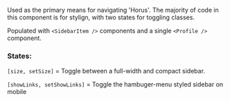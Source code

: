 Used as the primary means for navigating 'Horus'. The majority of code in this component is for stylign, with two states for toggling classes.

Populated with `<SidebarItem />` components and a single `<Profile />` component.


### States:
`[size, setSize]` = Toggle between a full-width and compact sidebar.

`[showLinks, setShowLinks]` = Toggle the hambuger-menu styled sidebar on mobile
